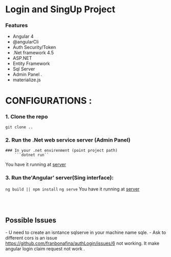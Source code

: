 # Login and SingUp Project
### Features
- Angular 4
- @angularCli
- Auth Security/Token
- .Net framework 4.5
- ASP.NET
- Entity Framework 
- Sql Server
- Admin Panel .
- materialize.js

# CONFIGURATIONS :

### 1. Clone the repo 
```git clone ..```
### 2. Run the .Net web service server (Admin Panel)
    ### In your .net envirenment (point project path)
        ```dotnet run`` 
   You have it running at [server](localhost:35257) 

### 3. Run the'Angular' server(Sing interface):
```ng build || npm install```
```ng serve```
You have it running at [server](localhost:4200) 

<br></br>
## Possible Issues
-<SQL connection> U need to create an isntance sqlserve in your machine name sqle.
-<CORB> Ask to different cors is an issue https://github.com/franbonafina/authLogin/issues/6 not working. It make angular login claim request not work .
